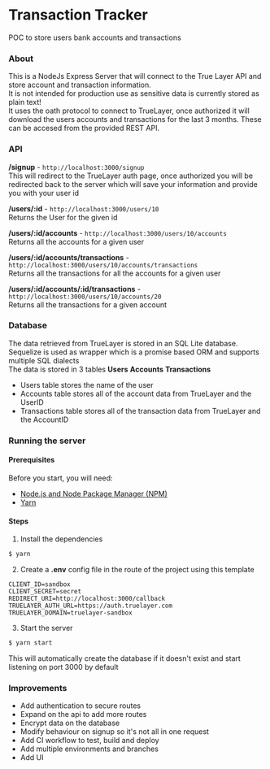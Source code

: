 # Transaction Tracker
POC to store users bank accounts and transactions

### About

This is a NodeJs Express Server that will connect to the True Layer API and store account and transaction information.\
It is not intended for production use as sensitive data is currently stored as plain text!\
It uses the oath protocol to connect to TrueLayer, once authorized it will download the users accounts and transactions for the last 3 months. These can be accesed from the provided REST API.

### API

**/signup** - `http://localhost:3000/signup` \
This will redirect to the TrueLayer auth page, once authorized you will be redirected back to the server which will save your information and provide you with your user id

**/users/:id** - `http://localhost:3000/users/10` \
Returns the User for the given id

**/users/:id/accounts** - `http://localhost:3000/users/10/accounts` \
Returns all the accounts for a given user

**/users/:id/accounts/transactions** - `http://localhost:3000/users/10/accounts/transactions` \
Returns all the transactions for all the accounts for a given user

**/users/:id/accounts/:id/transactions** - `http://localhost:3000/users/10/accounts/20` \
Returns all the transactions for a given account

### Database

The data retrieved from TrueLayer is stored in an SQL Lite database.\
Sequelize is used as wrapper which is a promise based ORM and supports multiple SQL dialects\
The data is stored in 3 tables **Users** **Accounts** **Transactions**
* Users table stores the name of the user
* Accounts table stores all of the account data from TrueLayer and the UserID
* Transactions table stores all of the transaction data from TrueLayer and the AccountID

### Running the server

#### Prerequisites
Before you start, you will need:
* [Node.js and Node Package Manager (NPM)](https://nodejs.org/download/)
* [Yarn](https://classic.yarnpkg.com/en/docs/install)

#### Steps
1. Install the dependencies
```bash
$ yarn
```
2. Create a **.env** config file in the route of the project using this template
```dosini
CLIENT_ID=sandbox
CLIENT_SECRET=secret
REDIRECT_URI=http://localhost:3000/callback
TRUELAYER_AUTH_URL=https://auth.truelayer.com
TRUELAYER_DOMAIN=truelayer-sandbox
```
3. Start the server
```bash
$ yarn start
```
This will automatically create the database if it doesn't exist and start listening on port 3000 by default

### Improvements
- Add authentication to secure routes
- Expand on the api to add more routes 
- Encrypt data on the database
- Modify behaviour on signup so it's not all in one request
- Add CI workflow to test, build and deploy
- Add multiple environments and branches
- Add UI
